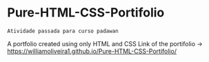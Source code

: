 # Pure-HTML-CSS-Portifolio

`Atividade passada para curso padawan`

A portfolio created using only HTML and CSS
Link of the portifolio -> https://williamoliveira1.github.io/Pure-HTML-CSS-Portifolio/
